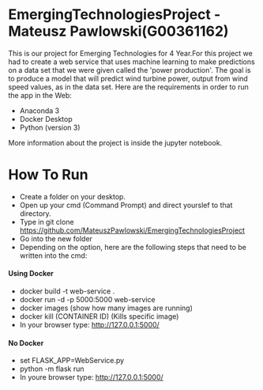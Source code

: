 # EmergingTechnologiesProject - Mateusz Pawlowski(G00361162)
This is our project for Emerging Technologies for 4 Year.For this project we had to create a web service that uses machine learning to make predictions on a data set that we were given called the 'power production'. The goal is to produce a model that will predict wind turbine power, output from wind speed values, as in the data set. Here are the requirements in order to run the app in the Web: 
* Anaconda 3
* Docker Desktop
* Python (version 3)

More information about the project is inside the jupyter notebook.

# How To Run
* Create a folder on your desktop.
* Open up your cmd (Command Prompt) and direct yourslef to that directory.
* Type in git clone https://github.com/MateuszPawlowski/EmergingTechnologiesProject
* Go into the new folder
* Depending on the option, here are the following steps that need to be written into the cmd:
#### Using Docker
* docker build -t web-service .
* docker run -d -p 5000:5000 web-service
* docker images (show how many images are running)
* docker kill (CONTAINER ID) (Kills specific image)
* In your browser type: http://127.0.0.1:5000/
#### No Docker
* set FLASK_APP=WebService.py
* python -m flask run
* In youre browser type: http://127.0.0.1:5000/
